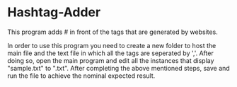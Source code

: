 # Hashtag-Adder
This program adds # in front of the tags that are generated by websites.

In order to use this program you need to create a new folder to host the main file and the text file in which all the tags are seperated by ','. After doing so, open the main program and edit all the instances that display "sample.txt" to "<your file name>.txt". After completing the above mentioned steps, save and run the file to achieve the nominal expected result.
